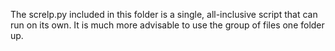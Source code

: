 The screlp.py included in this folder is a single, all-inclusive script that can run on its own. It is much more advisable to use the group of files one folder up.